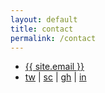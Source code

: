 ```yaml
---
layout: default
title: contact
permalink: /contact
---
```

<ul class="contact-list">
  <li><a href="mailto:{{ site.email }}">{{ site.email }}</a></li>
  <!-- <li><a href="http://twitter.com/yevhenorlov">twitter</a></li>
  <li><a href="http://soundcloud.com/yvhn">soundcloud</a></li>
  <li><a href="http://github.com/yevhenorlov">github</a></li>
  <li><a href="http://linkedin.com/in/yevhenorlov">linkedin</a></li>
</ul> -->

<li><a href="http://twitter.com/yevhenorlov">tw</a> | 
  <a href="http://soundcloud.com/yvhn">sc</a> | 
  <a href="http://github.com/yevhenorlov">gh</a> | 
  <a href="http://linkedin.com/in/yevhenorlov">in</a></li>


